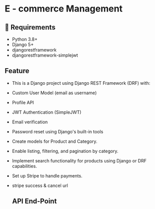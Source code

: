 # E - commerce Management 

## 🔧 Requirements

- Python 3.8+
- Django 5+
- djangorestframework
- djangorestframework-simplejwt
  
## Feature

- This is a Django project using Django REST Framework (DRF) with:
- Custom User Model (email as username)
- Profile API
- JWT Authentication (SimpleJWT)
- Email verification
- Password reset using Django's built-in tools
- Create models for Product and Category.
- Enable listing, filtering, and pagination by category.
- Implement search functionality for products using Django or DRF capabilities.
- Set up Stripe to handle payments.
- stripe success & cancel url

  ## API End-Point

